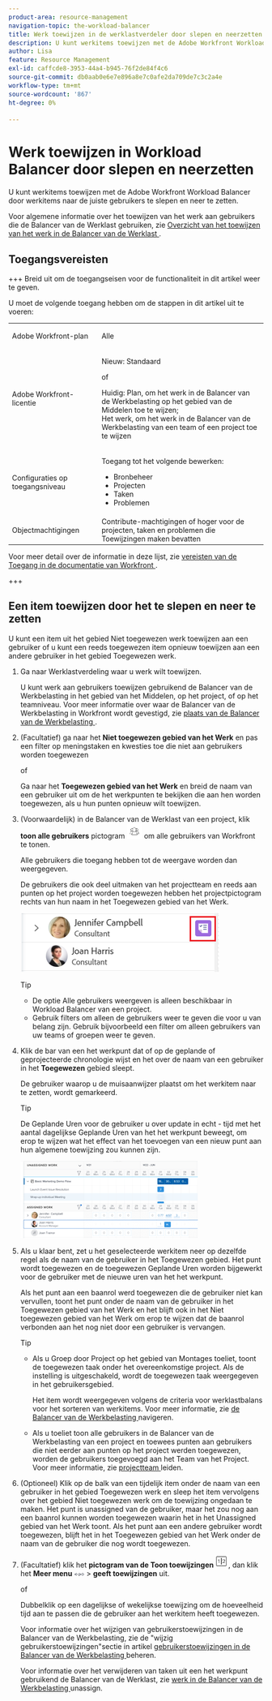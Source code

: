 ```yaml
---
product-area: resource-management
navigation-topic: the-workload-balancer
title: Werk toewijzen in de werklastverdeler door slepen en neerzetten
description: U kunt werkitems toewijzen met de Adobe Workfront Workload Balancer door werkitems naar de juiste gebruikers te slepen en neer te zetten.
author: Lisa
feature: Resource Management
exl-id: caffcde8-3953-44a4-b945-76f2de84f4c6
source-git-commit: db0aab0e6e7e896a8e7c0afe2da709de7c3c2a4e
workflow-type: tm+mt
source-wordcount: '867'
ht-degree: 0%

---
```


# Werk toewijzen in Workload Balancer door slepen en neerzetten

U kunt werkitems toewijzen met de Adobe Workfront Workload Balancer door werkitems naar de juiste gebruikers te slepen en neer te zetten.

Voor algemene informatie over het toewijzen van het werk aan gebruikers die de Balancer van de Werklast gebruiken, zie [ Overzicht van het toewijzen van het werk in de Balancer van de Werklast ](../../resource-mgmt/workload-balancer/assign-work-in-workload-balancer.md).

## Toegangsvereisten

+++ Breid uit om de toegangseisen voor de functionaliteit in dit artikel weer te geven.

U moet de volgende toegang hebben om de stappen in dit artikel uit te voeren:

<table style="table-layout:auto"> 
 <col> 
 <col> 
 <tbody> 
  <tr> 
   <td role="rowheader">Adobe Workfront-plan</td> 
   <td> <p>Alle </p> </td> 
  </tr> 
  <tr> 
   <td role="rowheader">Adobe Workfront-licentie</td> 
   <td><p>Nieuw: Standaard</p>
       <p>of</p>
       <p>Huidig: Plan, om het werk in de Balancer van de Werkbelasting op het gebied van de Middelen toe te wijzen;</br>
       Het werk, om het werk in de Balancer van de Werkbelasting van een team of een project toe te wijzen</p></td>
  </tr>
  <tr> 
   <td role="rowheader">Configuraties op toegangsniveau</td> 
   <td> <p>Toegang tot het volgende bewerken:</p> 
    <ul> 
     <li>Bronbeheer</li> 
     <li>Projecten</li> 
     <li>Taken</li> 
     <li>Problemen</li> 
    </ul>
   </td> 
  </tr> 
  <tr> 
   <td role="rowheader">Objectmachtigingen</td> 
   <td>Contribute-machtigingen of hoger voor de projecten, taken en problemen die Toewijzingen maken bevatten</td> 
  </tr> 
 </tbody> 
</table>

Voor meer detail over de informatie in deze lijst, zie [ vereisten van de Toegang in de documentatie van Workfront ](/help/quicksilver/administration-and-setup/add-users/access-levels-and-object-permissions/access-level-requirements-in-documentation.md).

+++

## Een item toewijzen door het te slepen en neer te zetten

U kunt een item uit het gebied Niet toegewezen werk toewijzen aan een gebruiker of u kunt een reeds toegewezen item opnieuw toewijzen aan een andere gebruiker in het gebied Toegewezen werk.

1. Ga naar Werklastverdeling waar u werk wilt toewijzen.

   U kunt werk aan gebruikers toewijzen gebruikend de Balancer van de Werkbelasting in het gebied van het Middelen, op het project, of op het teamniveau. Voor meer informatie over waar de Balancer van de Werkbelasting in Workfront wordt gevestigd, zie [ plaats van de Balancer van de Werkbelasting ](../../resource-mgmt/workload-balancer/locate-workload-balancer.md).

1. (Facultatief) ga naar het **Niet toegewezen gebied van het Werk** en pas een filter op meningstaken en kwesties toe die niet aan gebruikers worden toegewezen

   of

   Ga naar het **Toegewezen gebied van het Werk** en breid de naam van een gebruiker uit om de het werkpunten te bekijken die aan hen worden toegewezen, als u hun punten opnieuw wilt toewijzen.

1. (Voorwaardelijk) in de Balancer van de Werklast van een project, klik **toon alle gebruikers** pictogram ![](assets/show-all-users-icon-project-workload-balancer.png) om alle gebruikers van Workfront te tonen.

   Alle gebruikers die toegang hebben tot de weergave worden dan weergegeven.

   De gebruikers die ook deel uitmaken van het projectteam en reeds aan punten op het project worden toegewezen hebben het projectpictogram rechts van hun naam in het Toegewezen gebied van het Werk.

   ![](assets/user-on-the-project-indicator-highlighted-project-workload-balancer.png)


   >[!TIP]
   >
   >* De optie Alle gebruikers weergeven is alleen beschikbaar in Workload Balancer van een project.
   >* Gebruik filters om alleen de gebruikers weer te geven die voor u van belang zijn. Gebruik bijvoorbeeld een filter om alleen gebruikers van uw teams of groepen weer te geven.



1. Klik de bar van een het werkpunt dat of op de geplande of geprojecteerde chronologie wijst en het over de naam van een gebruiker in het **Toegewezen** gebied sleept.

   De gebruiker waarop u de muisaanwijzer plaatst om het werkitem naar te zetten, wordt gemarkeerd.

   >[!TIP]
   >
   >De Geplande Uren voor de gebruiker u over update in echt - tijd met het aantal dagelijkse Geplande Uren van het het werkpunt beweegt, om erop te wijzen wat het effect van het toevoegen van een nieuw punt aan hun algemene toewijzing zou kunnen zijn.

   ![](assets/drag-drop-item-from-unassigned-to-assigned-wb-nwe-350x152.png)

1. Als u klaar bent, zet u het geselecteerde werkitem neer op dezelfde regel als de naam van de gebruiker in het Toegewezen gebied. Het punt wordt toegewezen en de toegewezen Geplande Uren worden bijgewerkt voor de gebruiker met de nieuwe uren van het het werkpunt.

   Als het punt aan een baanrol werd toegewezen die de gebruiker niet kan vervullen, toont het punt onder de naam van de gebruiker in het Toegewezen gebied van het Werk en het blijft ook in het Niet toegewezen gebied van het Werk om erop te wijzen dat de baanrol verbonden aan het nog niet door een gebruiker is vervangen.

   >[!TIP]
   >
   >* Als u Groep door Project op het gebied van Montages toeliet, toont de toegewezen taak onder het overeenkomstige project. Als de instelling is uitgeschakeld, wordt de toegewezen taak weergegeven in het gebruikersgebied.
   >
   >
   >     Het item wordt weergegeven volgens de criteria voor werklastbalans voor het sorteren van werkitems. Voor meer informatie, zie [ de Balancer van de Werkbelasting ](../../resource-mgmt/workload-balancer/navigate-the-workload-balancer.md) navigeren.
   >
   >
   >* Als u toeliet toon alle gebruikers in de Balancer van de Werkbelasting van een project en toewees punten aan gebruikers die niet eerder aan punten op het project werden toegewezen, worden de gebruikers toegevoegd aan het Team van het Project. Voor meer informatie, zie [ projectteam ](../../manage-work/projects/planning-a-project/manage-project-team.md) leiden.


1. (Optioneel) Klik op de balk van een tijdelijk item onder de naam van een gebruiker in het gebied Toegewezen werk en sleep het item vervolgens over het gebied Niet toegewezen werk om de toewijzing ongedaan te maken. Het punt is unassigned van de gebruiker, maar het zou nog aan een baanrol kunnen worden toegewezen waarin het in het Unassigned gebied van het Werk toont. Als het punt aan een andere gebruiker wordt toegewezen, blijft het in het Toegewezen gebied van het Werk onder de naam van de gebruiker die nog wordt toegewezen.
1. (Facultatief) klik het **pictogram van de Toon toewijzingen** ![](assets/show-allocations-icon-small.png), dan klik het **Meer menu** ![](assets/qs-more-menu.png) > **geeft toewijzingen** uit.

   <!--
   (make sure these are still called this, and that the icon has not changed)
   -->
   of

   Dubbelklik op een dagelijkse of wekelijkse toewijzing om de hoeveelheid tijd aan te passen die de gebruiker aan het werkitem heeft toegewezen.

   Voor informatie over het wijzigen van gebruikerstoewijzingen in de Balancer van de Werkbelasting, zie de &quot;wijzig gebruikerstoewijzingen&quot;sectie in artikel [ gebruikerstoewijzingen in de Balancer van de Werkbelasting ](../../resource-mgmt/workload-balancer/manage-user-allocations-workload-balancer.md) beheren.

   Voor informatie over het verwijderen van taken uit een het werkpunt gebruikend de Balancer van de Werklast, zie [ werk in de Balancer van de Werkbelasting ](../../resource-mgmt/workload-balancer/unassign-work-in-workload-balancer.md) unassign.

